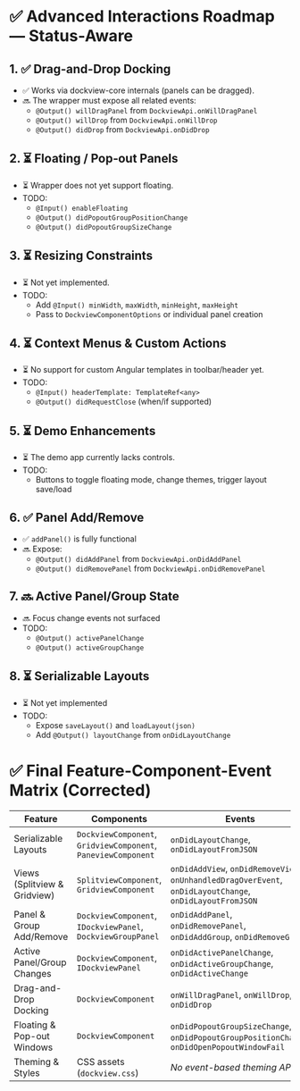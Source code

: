 # ✅ Advanced Interactions Roadmap — Status-Aware

## 1. ✅ Drag-and-Drop Docking

- ✅ Works via dockview-core internals (panels can be dragged).
- 🔜 The wrapper must expose all related events:
  - `@Output() willDragPanel` from `DockviewApi.onWillDragPanel`
  - `@Output() willDrop` from `DockviewApi.onWillDrop`
  - `@Output() didDrop` from `DockviewApi.onDidDrop`

## 2. ⏳ Floating / Pop‑out Panels

- ⏳ Wrapper does not yet support floating.
- TODO:
  - `@Input() enableFloating`
  - `@Output() didPopoutGroupPositionChange`
  - `@Output() didPopoutGroupSizeChange`

## 3. ⏳ Resizing Constraints

- ⏳ Not yet implemented.
- TODO:
  - Add `@Input() minWidth`, `maxWidth`, `minHeight`, `maxHeight`
  - Pass to `DockviewComponentOptions` or individual panel creation

## 4. ⏳ Context Menus & Custom Actions

- ⏳ No support for custom Angular templates in toolbar/header yet.
- TODO:
  - `@Input() headerTemplate: TemplateRef<any>`
  - `@Output() didRequestClose` (when/if supported)

## 5. ⏳ Demo Enhancements

- ⏳ The demo app currently lacks controls.
- TODO:
  - Buttons to toggle floating mode, change themes, trigger layout save/load

## 6. ✅ Panel Add/Remove

- ✅ `addPanel()` is fully functional
- 🔜 Expose:
  - `@Output() didAddPanel` from `DockviewApi.onDidAddPanel`
  - `@Output() didRemovePanel` from `DockviewApi.onDidRemovePanel`

## 7. 🔜 Active Panel/Group State

- 🔜 Focus change events not surfaced
- TODO:
  - `@Output() activePanelChange`
  - `@Output() activeGroupChange`

## 8. ⏳ Serializable Layouts

- ⏳ Not yet implemented
- TODO:
  - Expose `saveLayout()` and `loadLayout(json)`
  - Add `@Output() layoutChange` from `onDidLayoutChange`

# ✅ Final Feature-Component-Event Matrix (Corrected)

| Feature                      | Components                                                    | Events                                                                                                    |
| ---------------------------- | ------------------------------------------------------------- | --------------------------------------------------------------------------------------------------------- |
| Serializable Layouts         | `DockviewComponent`, `GridviewComponent`, `PaneviewComponent` | `onDidLayoutChange`, `onDidLayoutFromJSON`                                                                |
| Views (Splitview & Gridview) | `SplitviewComponent`, `GridviewComponent`                     | `onDidAddView`, `onDidRemoveView`, `onUnhandledDragOverEvent`, `onDidLayoutChange`, `onDidLayoutFromJSON` |
| Panel & Group Add/Remove     | `DockviewComponent`, `IDockviewPanel`, `DockviewGroupPanel`   | `onDidAddPanel`, `onDidRemovePanel`, `onDidAddGroup`, `onDidRemoveGroup`                                  |
| Active Panel/Group Changes   | `DockviewComponent`, `IDockviewPanel`                         | `onDidActivePanelChange`, `onDidActiveGroupChange`, `onDidActiveChange`                                   |
| Drag-and-Drop Docking        | `DockviewComponent`                                           | `onWillDragPanel`, `onWillDrop`, `onDidDrop`                                                              |
| Floating & Pop-out Windows   | `DockviewComponent`                                           | `onDidPopoutGroupSizeChange`, `onDidPopoutGroupPositionChange`, `onDidOpenPopoutWindowFail`               |
| Theming & Styles             | CSS assets (`dockview.css`)                                   | _No event-based theming API_                                                                              |
